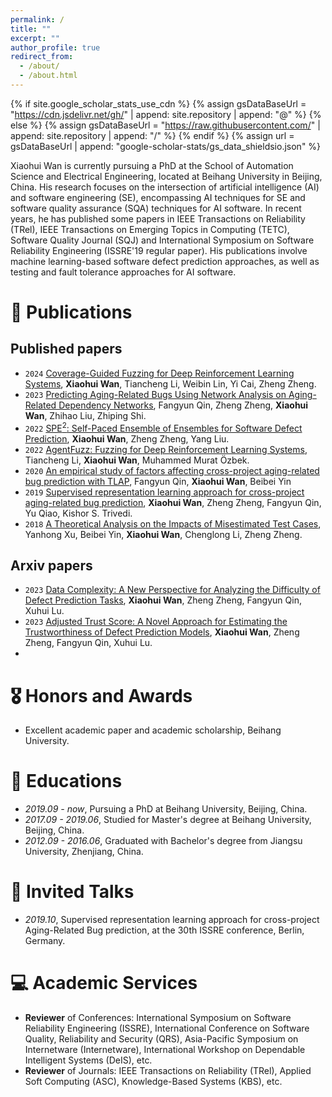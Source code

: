 ```yaml
---
permalink: /
title: ""
excerpt: ""
author_profile: true
redirect_from: 
  - /about/
  - /about.html
---
```


{% if site.google_scholar_stats_use_cdn %}
{% assign gsDataBaseUrl = "https://cdn.jsdelivr.net/gh/" | append: site.repository | append: "@" %}
{% else %}
{% assign gsDataBaseUrl = "https://raw.githubusercontent.com/" | append: site.repository | append: "/" %}
{% endif %}
{% assign url = gsDataBaseUrl | append: "google-scholar-stats/gs_data_shieldsio.json" %}

<span class='anchor' id='about-me'></span>

Xiaohui Wan is currently pursuing a PhD at the School of Automation Science and Electrical Engineering, located at Beihang University in Beijing, China. His research focuses on the intersection of artificial intelligence (AI) and software engineering (SE), encompassing AI techniques for SE and software quality assurance (SQA) techniques for AI software. In recent years, he has published some papers in IEEE Transactions on Reliability (TRel), IEEE Transactions on Emerging Topics in Computing (TETC), Software Quality Journal (SQJ) and International Symposium on Software Reliability Engineering (ISSRE'19 regular paper). His publications involve machine learning-based software defect prediction approaches, as well as testing and fault tolerance approaches for AI software. 


# 📝 Publications 
## Published papers
- ``2024`` [Coverage-Guided Fuzzing for Deep Reinforcement Learning Systems](https://www.sciencedirect.com/science/article/abs/pii/S0164121224000062), **Xiaohui Wan**, Tiancheng Li,  Weibin Lin, Yi Cai, Zheng Zheng.
- ``2023`` [Predicting Aging-Related Bugs Using Network Analysis on Aging-Related Dependency Networks](https://ieeexplore.ieee.org/abstract/document/10138751), Fangyun Qin, Zheng Zheng, **Xiaohui Wan**, Zhihao Liu, Zhiping Shi.
- ``2022`` [SPE$^{2}$: Self-Paced Ensemble of Ensembles for Software Defect Prediction](https://ieeexplore.ieee.org/abstract/document/9736191), **Xiaohui Wan**, Zheng Zheng, Yang Liu.
- ``2022`` [AgentFuzz: Fuzzing for Deep Reinforcement Learning Systems](https://ieeexplore.ieee.org/abstract/document/9985158), Tiancheng Li, **Xiaohui Wan**, Muhammed Murat Özbek.
- ``2020`` [An empirical study of factors affecting cross-project aging-related bug prediction with TLAP](https://link.springer.com/article/10.1007/s11219-019-09460-7), Fangyun Qin, **Xiaohui Wan**, Beibei Yin
- ``2019`` [Supervised representation learning approach for cross-project aging-related bug prediction](https://ieeexplore.ieee.org/abstract/document/8987459), **Xiaohui Wan**, Zheng Zheng, Fangyun Qin, Yu Qiao, Kishor S. Trivedi.
- ``2018`` [A Theoretical Analysis on the Impacts of Misestimated Test Cases](https://ieeexplore.ieee.org/abstract/document/8563200), Yanhong Xu, Beibei Yin, **Xiaohui Wan**, Chenglong Li, Zheng Zheng.

## Arxiv papers
- ``2023`` [Data Complexity: A New Perspective for Analyzing the Difficulty of Defect Prediction Tasks](https://arxiv.org/abs/2305.03615), **Xiaohui Wan**, Zheng Zheng, Fangyun Qin, Xuhui Lu.
- ``2023`` [Adjusted Trust Score: A Novel Approach for Estimating the Trustworthiness of Defect Prediction Models](https://papers.ssrn.com/sol3/papers.cfm?abstract_id=4461950), **Xiaohui Wan**, Zheng Zheng, Fangyun Qin, Xuhui Lu.
- 
# 🎖 Honors and Awards
- Excellent academic paper and academic scholarship, Beihang University.

# 📖 Educations
- *2019.09 - now*, Pursuing a PhD at Beihang University, Beijing, China. 
- *2017.09 - 2019.06*, Studied for Master's degree at Beihang University, Beijing, China.
- *2012.09 - 2016.06*, Graduated with Bachelor's degree from Jiangsu University, Zhenjiang, China. 

# 💬 Invited Talks
- *2019.10*, Supervised representation learning approach for cross-project Aging-Related Bug prediction, at the 30th ISSRE conference, Berlin, Germany. 

# 💻 Academic Services
- **Reviewer** of Conferences: International Symposium on Software Reliability Engineering (ISSRE), International Conference on Software Quality, Reliability and Security (QRS), Asia-Pacific Symposium on Internetware (Internetware), International Workshop on Dependable Intelligent Systems (DeIS), etc.
- **Reviewer** of Journals: IEEE Transactions on Reliability (TRel), Applied Soft Computing (ASC), Knowledge-Based Systems (KBS), etc.
